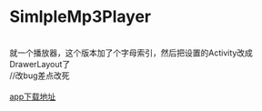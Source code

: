 # SimlpleMp3Player
</br>就一个播放器，这个版本加了个字母索引，然后把设置的Activity改成DrawerLayout了
</br>//改bug差点改死
</br></br>[app下载地址](http://120.27.107.41/apk/SimlpleMp3Player.apk)
